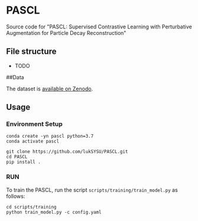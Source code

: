 # PASCL
Source code for "PASCL: Supervised Contrastive Learning with Perturbative Augmentation for Particle Decay Reconstruction"

## File structure

* TODO

##Data

The dataset is [available on Zenodo](https://zenodo.org/records/6983258).

## Usage
### Environment Setup
```
conda create -yn pascl python=3.7
conda activate pascl

git clone https://github.com/lukSYSU/PASCL.git
cd PASCL
pip install .
```
### RUN
To train the PASCL, run the script ```scripts/training/train_model.py``` as follows:
```
cd scripts/training
python train_model.py -c config.yaml
```
